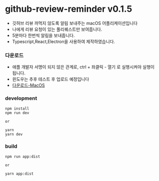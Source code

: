 # github-review-reminder v0.1.5

-   깃허브 리뷰 까먹지 않도록 알림 보내주는 macOS 어플리케이션입니다<br>
-   나에게 리뷰 요청이 있는 풀리퀘스트만 보여줍니다.<br>
-   5분마다 한번씩 알림을 보내줍니다.
-   Typescript,React,Electron을 사용하여 제작하였습니다.

### 다운로드

-   애플 개발자 서명이 되지 않은 관계로, ctrl + 좌클릭 - 열기 로 실행시켜야 실행이 됩니다.
-   윈도우는 추후 테스트 후 업로드 예정입니다
-   [다운로드-MacOS]

[다운로드-macos]: https://drive.google.com/file/d/1U5TUpo_s21_jki3cMsMGu5XYlz_ahrsI/view?usp=sharing

### development

```
npm install
npm run dev

or

yarn
yarn dev
```

### build

```
npm run app:dist

or

yarn app:dist
```
